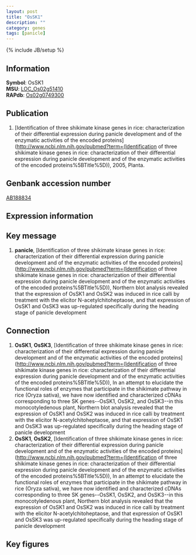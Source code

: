 ```yaml
---
layout: post
title: "OsSK1"
description: ""
category: genes
tags: [panicle]
---
```

{% include JB/setup %}

## Information
__Symbol__: OsSK1  
__MSU__: [LOC_Os02g51410](http://rice.plantbiology.msu.edu/cgi-bin/ORF_infopage.cgi?orf=LOC_Os02g51410)  
__RAPdb__: [Os02g0749300](http://rapdb.dna.affrc.go.jp/viewer/gbrowse_details/irgsp1?name=Os02g0749300)  

## Publication
1. [Identification of three shikimate kinase genes in rice: characterization of their differential expression during panicle development and of the enzymatic activities of the encoded proteins](http://www.ncbi.nlm.nih.gov/pubmed?term=(Identification of three shikimate kinase genes in rice: characterization of their differential expression during panicle development and of the enzymatic activities of the encoded proteins%5BTitle%5D)), 2005, Planta.

## Genbank accession number
[AB188834](http://www.ncbi.nlm.nih.gov/nuccore/AB188834)

## Expression information

## Key message
1. __panicle__, [Identification of three shikimate kinase genes in rice: characterization of their differential expression during panicle development and of the enzymatic activities of the encoded proteins](http://www.ncbi.nlm.nih.gov/pubmed?term=(Identification of three shikimate kinase genes in rice: characterization of their differential expression during panicle development and of the enzymatic activities of the encoded proteins%5BTitle%5D)),  Northern blot analysis revealed that the expression of OsSK1 and OsSK2 was induced in rice calli by treatment with the elicitor N-acetylchitoheptaose, and that expression of OsSK1 and OsSK3 was up-regulated specifically during the heading stage of panicle development

## Connection
1. __OsSK1__, __OsSK3__, [Identification of three shikimate kinase genes in rice: characterization of their differential expression during panicle development and of the enzymatic activities of the encoded proteins](http://www.ncbi.nlm.nih.gov/pubmed?term=(Identification of three shikimate kinase genes in rice: characterization of their differential expression during panicle development and of the enzymatic activities of the encoded proteins%5BTitle%5D)),  In an attempt to elucidate the functional roles of enzymes that participate in the shikimate pathway in rice (Oryza sativa), we have now identified and characterized cDNAs corresponding to three SK genes--OsSK1, OsSK2, and OsSK3--in this monocotyledenous plant, Northern blot analysis revealed that the expression of OsSK1 and OsSK2 was induced in rice calli by treatment with the elicitor N-acetylchitoheptaose, and that expression of OsSK1 and OsSK3 was up-regulated specifically during the heading stage of panicle development
2. __OsSK1__, __OsSK2__, [Identification of three shikimate kinase genes in rice: characterization of their differential expression during panicle development and of the enzymatic activities of the encoded proteins](http://www.ncbi.nlm.nih.gov/pubmed?term=(Identification of three shikimate kinase genes in rice: characterization of their differential expression during panicle development and of the enzymatic activities of the encoded proteins%5BTitle%5D)),  In an attempt to elucidate the functional roles of enzymes that participate in the shikimate pathway in rice (Oryza sativa), we have now identified and characterized cDNAs corresponding to three SK genes--OsSK1, OsSK2, and OsSK3--in this monocotyledenous plant, Northern blot analysis revealed that the expression of OsSK1 and OsSK2 was induced in rice calli by treatment with the elicitor N-acetylchitoheptaose, and that expression of OsSK1 and OsSK3 was up-regulated specifically during the heading stage of panicle development

## Key figures


